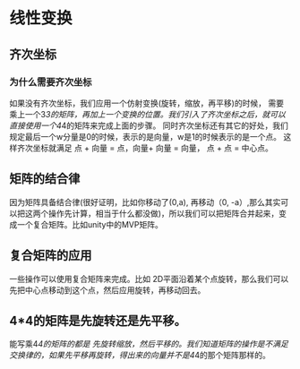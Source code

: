 # 线性变换


## 齐次坐标

### 为什么需要齐次坐标
如果没有齐次坐标，我们应用一个仿射变换(旋转，缩放，再平移)的时候， 需要乘上一个3*3的矩阵，再加上一个变换的位置。我们引入了齐次坐标之后，就可以直接使用一个4*4的矩阵来完成上面的步骤。
同时齐次坐标还有其它的好处，我们规定最后一个w分量是0的时候，表示的是向量，w是1的时候表示的是一个点。
这样齐次坐标就满足 点 + 向量 = 点，向量+ 向量 = 向量， 点 + 点 = 中心点。

## 矩阵的结合律
因为矩阵具备结合律(很好证明，比如你移动了(0,a), 再移动（0, -a）,那么其实可以把这两个操作先计算，相当于什么都没做)，所以我们可以把矩阵合并起来，变成一个复合矩阵。比如unity中的MVP矩阵。

## 复合矩阵的应用
一些操作可以使用复合矩阵来完成。比如 2D平面沿着某个点旋转，那么我们可以先把中心点移动到这个点，然后应用旋转，再移动回去。

## 4*4的矩阵是先旋转还是先平移。
能写乘4*4的矩阵的都是 先旋转缩放，然后平移的。我们知道矩阵的操作是不满足交换律的，如果先平移再旋转，得出来的向量并不是4*4的那个矩阵那样的。


